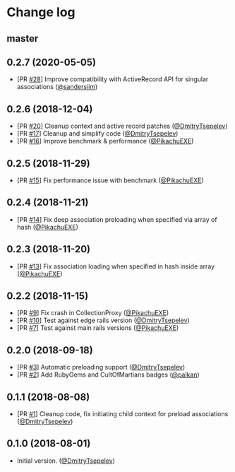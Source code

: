 # Change log

## master

## 0.2.7 (2020-05-05)

- [PR [#28](https://github.com/DmitryTsepelev/ar_lazy_preload/pull/28)] Improve compatibility with ActiveRecord API for singular associations  ([@sandersiim][])

## 0.2.6 (2018-12-04)

- [PR [#20](https://github.com/DmitryTsepelev/ar_lazy_preload/pull/20)] Cleanup context and active record patches ([@DmitryTsepelev][])
- [PR [#17](https://github.com/DmitryTsepelev/ar_lazy_preload/pull/17)] Cleanup and simplify code ([@DmitryTsepelev][])
- [PR [#16](https://github.com/DmitryTsepelev/ar_lazy_preload/pull/16)] Improve benchmark & performance  ([@PikachuEXE][])

## 0.2.5 (2018-11-29)

- [PR [#15](https://github.com/DmitryTsepelev/ar_lazy_preload/pull/15)] Fix performance issue with benchmark ([@PikachuEXE][])

## 0.2.4 (2018-11-21)

- [PR [#14](https://github.com/DmitryTsepelev/ar_lazy_preload/pull/14)] Fix deep association preloading when specified via array of hash  ([@PikachuEXE][])

## 0.2.3 (2018-11-20)

- [PR [#13](https://github.com/DmitryTsepelev/ar_lazy_preload/pull/13)] Fix association loading when specified in hash inside array ([@PikachuEXE][])

## 0.2.2 (2018-11-15)

- [PR [#9](https://github.com/DmitryTsepelev/ar_lazy_preload/pull/9)] Fix crash in CollectionProxy ([@PikachuEXE][])
- [PR [#10](https://github.com/DmitryTsepelev/ar_lazy_preload/pull/10)] Test against edge rails version ([@DmitryTsepelev][])
- [PR [#7](https://github.com/DmitryTsepelev/ar_lazy_preload/pull/7)] Test against main rails versions ([@PikachuEXE][])

## 0.2.0 (2018-09-18)

- [PR [#3](https://github.com/DmitryTsepelev/ar_lazy_preload/pull/3)] Automatic preloading support ([@DmitryTsepelev][])
- [PR [#2](https://github.com/DmitryTsepelev/ar_lazy_preload/pull/2)] Add RubyGems and CultOfMartians badges ([@palkan][])

## 0.1.1 (2018-08-08)

- [PR [#1](https://github.com/DmitryTsepelev/ar_lazy_preload/pull/1)] Cleanup code, fix initiating child context for preload associations ([@DmitryTsepelev][])

## 0.1.0 (2018-08-01)

- Initial version. ([@DmitryTsepelev][])

[@DmitryTsepelev]: https://github.com/DmitryTsepelev
[@palkan]: https://github.com/palkan
[@PikachuEXE]: https://github.com/PikachuEXE
[@sandersiim]: https://github.com/sandersiim
